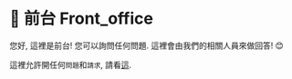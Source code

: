 # 👥 前台 Front_office

您好, 這裡是前台! 您可以詢問任何問題. 這裡會由我們的相關人員來做回答! 😊

這裡允許開任何`問題`和`請求`, 請看[這](https://github.com/MatchWorkshop/Front_office/issues).
